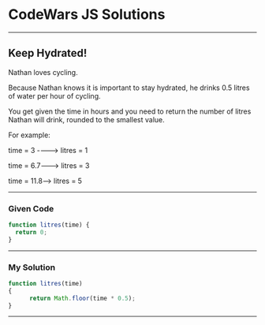 # CodeWars JS Solutions

---

## Keep Hydrated!

Nathan loves cycling.

Because Nathan knows it is important to stay hydrated, he drinks 0.5 litres of water per hour of cycling.

You get given the time in hours and you need to return the number of litres Nathan will drink, rounded to the smallest value.

For example:

time = 3 ----> litres = 1

time = 6.7---> litres = 3

time = 11.8--> litres = 5

---

### Given Code


```js
function litres(time) {
  return 0;
}
```

---

### My Solution 


```js
function litres(time)
{
      return Math.floor(time * 0.5);
}
```


---


